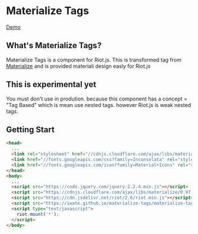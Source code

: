 # Materialize Tags
[Demo](https://iwate.github.io/materialize-tags/)

## What's Materialize Tags?
Materialize Tags is a component for Riot.js. This is transformed tag from [Materialize](http://materializecss.com/) and is provided materiali design easly for Riot.js

## This is experimental yet
You must don't use in prodution. because this component has a concept = "Tag Based" which is mean use nested tags. however Riot.js is weak nested tags.

## Getting Start
```html
<head>
  ...
  <link rel="stylesheet" href="//cdnjs.cloudflare.com/ajax/libs/materialize/0.97.7/css/materialize.min.css">
  <link href="//fonts.googleapis.com/css?family=Inconsolata" rel="stylesheet" type="text/css">
  <link href="//fonts.googleapis.com/icon?family=Material+Icons" rel="stylesheet">
</head>
<body>
  ...
  <script src="https://code.jquery.com/jquery-2.2.4.min.js"></script>
  <script src="https://cdnjs.cloudflare.com/ajax/libs/materialize/0.97.7/js/materialize.min.js"></script>
  <script src="https://cdn.jsdelivr.net/riot/2.6/riot.min.js"></script>
  <script src="https://iwate.github.io/materialize-tags/materialize-tags.js"></script>
  <script type="text/javascript">
    riot.mount('*');
  </script>
</body>
```